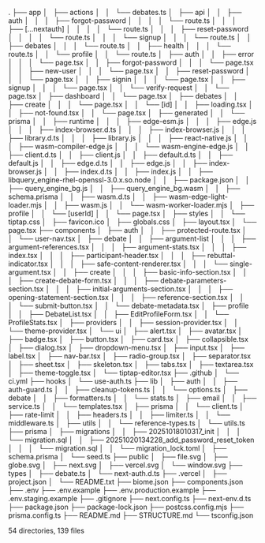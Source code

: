 .
├── app
│   ├── actions
│   │   └── debates.ts
│   ├── api
│   │   ├── auth
│   │   │   ├── forgot-password
│   │   │   │   └── route.ts
│   │   │   ├── [...nextauth]
│   │   │   │   └── route.ts
│   │   │   ├── reset-password
│   │   │   │   └── route.ts
│   │   │   └── signup
│   │   │       └── route.ts
│   │   ├── debates
│   │   │   └── route.ts
│   │   ├── health
│   │   │   └── route.ts
│   │   └── profile
│   │       └── route.ts
│   ├── auth
│   │   ├── error
│   │   │   └── page.tsx
│   │   ├── forgot-password
│   │   │   └── page.tsx
│   │   ├── new-user
│   │   │   └── page.tsx
│   │   ├── reset-password
│   │   │   └── page.tsx
│   │   ├── signin
│   │   │   └── page.tsx
│   │   ├── signup
│   │   │   └── page.tsx
│   │   └── verify-request
│   │       └── page.tsx
│   ├── dashboard
│   │   └── page.tsx
│   ├── debates
│   │   ├── create
│   │   │   └── page.tsx
│   │   └── [id]
│   │       ├── loading.tsx
│   │       ├── not-found.tsx
│   │       └── page.tsx
│   ├── generated
│   │   └── prisma
│   │       ├── runtime
│   │       │   ├── edge-esm.js
│   │       │   ├── edge.js
│   │       │   ├── index-browser.d.ts
│   │       │   ├── index-browser.js
│   │       │   ├── library.d.ts
│   │       │   ├── library.js
│   │       │   ├── react-native.js
│   │       │   ├── wasm-compiler-edge.js
│   │       │   └── wasm-engine-edge.js
│   │       ├── client.d.ts
│   │       ├── client.js
│   │       ├── default.d.ts
│   │       ├── default.js
│   │       ├── edge.d.ts
│   │       ├── edge.js
│   │       ├── index-browser.js
│   │       ├── index.d.ts
│   │       ├── index.js
│   │       ├── libquery_engine-rhel-openssl-3.0.x.so.node
│   │       ├── package.json
│   │       ├── query_engine_bg.js
│   │       ├── query_engine_bg.wasm
│   │       ├── schema.prisma
│   │       ├── wasm.d.ts
│   │       ├── wasm-edge-light-loader.mjs
│   │       ├── wasm.js
│   │       └── wasm-worker-loader.mjs
│   ├── profile
│   │   └── [userId]
│   │       └── page.tsx
│   ├── styles
│   │   └── tiptap.css
│   ├── favicon.ico
│   ├── globals.css
│   ├── layout.tsx
│   └── page.tsx
├── components
│   ├── auth
│   │   ├── protected-route.tsx
│   │   └── user-nav.tsx
│   ├── debate
│   │   ├── argument-list
│   │   │   ├── argument-references.tsx
│   │   │   ├── argument-stats.tsx
│   │   │   ├── index.tsx
│   │   │   ├── participant-header.tsx
│   │   │   ├── rebuttal-indicator.tsx
│   │   │   ├── safe-content-renderer.tsx
│   │   │   └── single-argument.tsx
│   │   ├── create
│   │   │   ├── basic-info-section.tsx
│   │   │   ├── create-debate-form.tsx
│   │   │   ├── debate-parameters-section.tsx
│   │   │   ├── initial-arguments-section.tsx
│   │   │   ├── opening-statement-section.tsx
│   │   │   ├── reference-section.tsx
│   │   │   └── submit-button.tsx
│   │   └── debate-metadata.tsx
│   ├── profile
│   │   ├── DebateList.tsx
│   │   ├── EditProfileForm.tsx
│   │   └── ProfileStats.tsx
│   ├── providers
│   │   ├── session-provider.tsx
│   │   └── theme-provider.tsx
│   └── ui
│       ├── alert.tsx
│       ├── avatar.tsx
│       ├── badge.tsx
│       ├── button.tsx
│       ├── card.tsx
│       ├── collapsible.tsx
│       ├── dialog.tsx
│       ├── dropdown-menu.tsx
│       ├── input.tsx
│       ├── label.tsx
│       ├── nav-bar.tsx
│       ├── radio-group.tsx
│       ├── separator.tsx
│       ├── sheet.tsx
│       ├── skeleton.tsx
│       ├── tabs.tsx
│       ├── textarea.tsx
│       ├── theme-toggle.tsx
│       └── tiptap-editor.tsx
├── .github
│   └── ci.yml
├── hooks
│   └── use-auth.ts
├── lib
│   ├── auth
│   │   ├── auth-guard.ts
│   │   ├── cleanup-tokens.ts
│   │   └── options.ts
│   ├── debate
│   │   ├── formatters.ts
│   │   └── stats.ts
│   ├── email
│   │   ├── service.ts
│   │   └── templates.tsx
│   ├── prisma
│   │   └── client.ts
│   ├── rate-limit
│   │   ├── headers.ts
│   │   ├── limiter.ts
│   │   └── middleware.ts
│   ├── utils
│   │   └── reference-types.ts
│   └── utils.ts
├── prisma
│   ├── migrations
│   │   ├── 20251018010317_init
│   │   │   └── migration.sql
│   │   ├── 20251020134228_add_password_reset_token
│   │   │   └── migration.sql
│   │   └── migration_lock.toml
│   ├── schema.prisma
│   └── seed.ts
├── public
│   ├── file.svg
│   ├── globe.svg
│   ├── next.svg
│   ├── vercel.svg
│   └── window.svg
├── types
│   ├── debate.ts
│   └── next-auth.d.ts
├── .vercel
│   ├── project.json
│   └── README.txt
├── biome.json
├── components.json
├── .env
├── .env.example
├── .env.production.example
├── .env.staging.example
├── .gitignore
├── next.config.ts
├── next-env.d.ts
├── package.json
├── package-lock.json
├── postcss.config.mjs
├── prisma.config.ts
├── README.md
├── STRUCTURE.md
└── tsconfig.json

54 directories, 139 files
